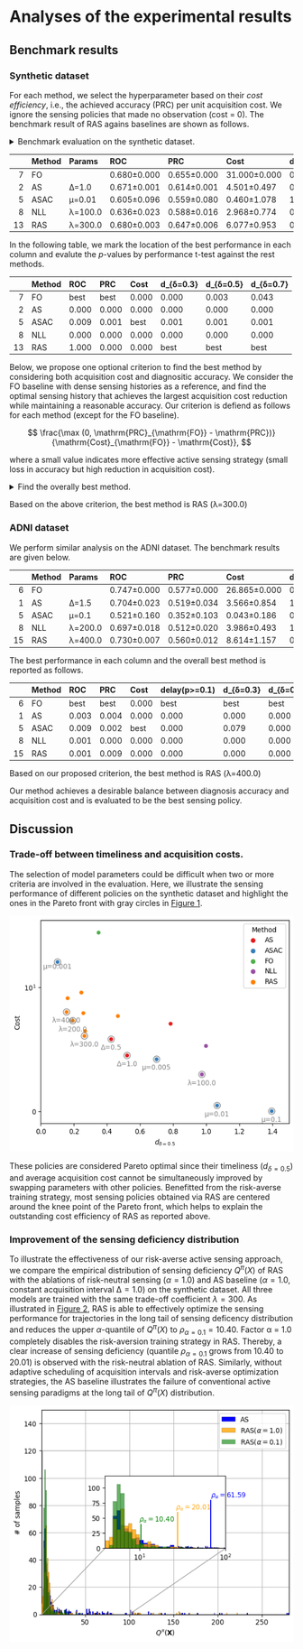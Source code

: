 # Analyses of the experimental results

## Benchmark results

### Synthetic dataset

For each method, we select the hyperparameter based on their *cost
efficiency*, i.e., the achieved accuracy (PRC) per unit acquisition
cost. We ignore the sensing policies that made no observation (cost =
0). The benchmark result of RAS agains baselines are shown as follows.

<details>
<summary>Benchmark evaluation on the synthetic dataset.</summary>

```` markdown
```{python}
# | code-fold: true
# | code-summary: Benchmark evaluation on the synthetic dataset.
# | code-overflow: wrap
# | warning: false
# | output: asis
grouped = metrics.groupby(["method", "params"])
df = pd.DataFrame(columns=metrics.columns)
for i, (m, g) in enumerate(grouped):
    stats = g[scores].apply(mean_confidence_interval)
    stats = stats.iloc[:2].apply(lambda x: f"{x.iloc[0]:.3f}±{x.iloc[1]:.3f}", axis=0)
    df.loc[i] = stats
    df.loc[i, ["method", "params"]] = m

report = []
report.append(df[df["method"] == "FO"])
for m, g in df.groupby("method"):
    if m == "FO":
        continue

    # For each method, we select the most "cost-efficient" model for the benchmark.
    # Thus, we consider the accuracy (PRC) per unit acquisition cost.
    prc = g["prc"].apply(lambda s: float(s.split("±")[0]))
    cost = g["cost"].apply(lambda s: float(s.split("±")[0]))
    w = prc / (cost * (cost > 0) + 1e10 * (cost == 0))
    idx = w.argmax()
    report.append(g.iloc[[idx]])
report = pd.concat(report)

result = report[["method", "params"] + scores].rename(
    columns={
        "method": "Method",
        "params": "Params",
        "roc": "ROC",
        "prc": "PRC",
        "cost": "Cost",
        "delay(p>=0.3)": "d_{δ=0.3}",
        "delay(p>=0.5)": "d_{δ=0.5}",
        "delay(p>=0.7)": "d_{δ=0.7}",
    }
)
print(result.to_markdown()) # noqa
```
````

</details>

|     | Method | Params  | ROC         | PRC         | Cost         | d\_{δ=0.3}  | d\_{δ=0.5}  | d\_{δ=0.7}  |
|----:|:-------|:--------|:------------|:------------|:-------------|:------------|:------------|:------------|
|   7 | FO     |         | 0.680±0.000 | 0.655±0.000 | 31.000±0.000 | 0.502±0.000 | 0.349±0.000 | 0.285±0.000 |
|   2 | AS     | Δ=1.0   | 0.671±0.001 | 0.614±0.001 | 4.501±0.497  | 0.577±0.029 | 0.522±0.012 | 0.479±0.015 |
|   5 | ASAC   | μ=0.01  | 0.605±0.096 | 0.559±0.080 | 0.460±1.078  | 1.099±0.664 | 1.066±0.699 | 1.052±0.641 |
|   8 | NLL    | λ=100.0 | 0.636±0.023 | 0.588±0.016 | 2.968±0.774  | 0.993±0.131 | 0.974±0.141 | 0.975±0.147 |
|  13 | RAS    | λ=300.0 | 0.680±0.003 | 0.647±0.006 | 6.077±0.953  | 0.325±0.084 | 0.264±0.086 | 0.246±0.071 |

In the following table, we mark the location of the best performance in
each column and evalute the $p$-values by performance t-test against the
rest methods.

|     | Method | ROC   | PRC   | Cost  | d\_{δ=0.3} | d\_{δ=0.5} | d\_{δ=0.7} |
|----:|:-------|:------|:------|:------|:-----------|:-----------|:-----------|
|   7 | FO     | best  | best  | 0.000 | 0.000      | 0.003      | 0.043      |
|   2 | AS     | 0.000 | 0.000 | 0.000 | 0.000      | 0.000      | 0.000      |
|   5 | ASAC   | 0.009 | 0.001 | best  | 0.001      | 0.001      | 0.001      |
|   8 | NLL    | 0.000 | 0.000 | 0.000 | 0.000      | 0.000      | 0.000      |
|  13 | RAS    | 1.000 | 0.000 | 0.000 | best       | best       | best       |

Below, we propose one optional criterion to find the best method by
considering both acquisition cost and diagnositic accuracy. We consider
the FO baseline with dense sensing histories as a reference, and find
the optimal sensing history that achieves the largest acquisition cost
reduction while maintaining a reasonable accuracy. Our criterion is
defiend as follows for each method (except for the FO baseline).

$$
\frac{\max (0, \mathrm{PRC}_{\mathrm{FO}} - \mathrm{PRC})}{\mathrm{Cost}_{\mathrm{FO}} - \mathrm{Cost}},
$$

where a small value indicates more effective active sensing strategy
(small loss in accuracy but high reduction in acquisition cost).

<details>
<summary>Find the overally best method.</summary>

```` markdown
```{python}
# | code-fold: true
# | code-summary: Find the overally best method.
# | code-overflow: wrap
# | output: asis
perf_fo = report[report["method"]=="FO"]
rest = report[report["method"]!="FO"]
PRC_FO, COST_FO = perf_fo["prc"].item(), perf_fo["cost"].item()
PRC_FO = float(PRC_FO.split("±")[0])
COST_FO = float(COST_FO.split("±")[0])

prc = rest["prc"].apply(lambda s: float(s.split("±")[0]))
cost = rest["cost"].apply(lambda s: float(s.split("±")[0]))
w = (PRC_FO - prc).clip(0)/(COST_FO - cost)
idx = w.argmin()
best_method = rest.iloc[idx]["method"]
best_params = rest.iloc[idx]["params"]
print(f"Based on the above criterion, the best method is {best_method} ({best_params})") # noqa
```
````

</details>

Based on the above criterion, the best method is RAS (λ=300.0)

### ADNI dataset

We perform similar analysis on the ADNI dataset. The benchmark results
are given below.

|     | Method | Params  | ROC         | PRC         | Cost         | d\_{δ=0.1}  | d\_{δ=0.3}  | d\_{δ=0.5}  |
|----:|:-------|:--------|:------------|:------------|:-------------|:------------|:------------|:------------|
|   6 | FO     |         | 0.747±0.000 | 0.577±0.000 | 26.865±0.000 | 0.141±0.000 | 0.510±0.000 | 0.591±0.000 |
|   1 | AS     | Δ=1.5   | 0.704±0.023 | 0.519±0.034 | 3.566±0.854  | 1.326±0.096 | 2.314±0.348 | 2.357±0.375 |
|   5 | ASAC   | μ=0.1   | 0.521±0.160 | 0.352±0.103 | 0.043±0.186  | 0.527±0.000 | 3.008±3.610 | 3.581±0.000 |
|   8 | NLL    | λ=200.0 | 0.697±0.018 | 0.512±0.020 | 3.986±0.493  | 1.040±0.149 | 2.176±0.060 | 2.739±0.135 |
|  15 | RAS    | λ=400.0 | 0.730±0.007 | 0.560±0.012 | 8.614±1.157  | 0.820±0.096 | 1.370±0.227 | 1.192±0.176 |

The best performance in each column and the overall best method is
reported as follows.

|     | Method | ROC   | PRC   | Cost  | delay(p\>=0.1) | d\_{δ=0.3} | d\_{δ=0.5} |
|----:|:-------|:------|:------|:------|:---------------|:-----------|:-----------|
|   6 | FO     | best  | best  | 0.000 | best           | best       | best       |
|   1 | AS     | 0.003 | 0.004 | 0.000 | 0.000          | 0.000      | 0.000      |
|   5 | ASAC   | 0.009 | 0.002 | best  | 0.000          | 0.079      | 0.000      |
|   8 | NLL    | 0.001 | 0.000 | 0.000 | 0.000          | 0.000      | 0.000      |
|  15 | RAS    | 0.001 | 0.009 | 0.000 | 0.000          | 0.000      | 0.000      |

Based on our proposed criterion, the best method is RAS (λ=400.0)

Our method achieves a desirable balance between diagnosis accuracy and
acquisition cost and is evaluated to be the best sensing policy.

## Discussion

### Trade-off between timeliness and acquisition costs.

The selection of model parameters could be difficult when two or more
criteria are involved in the evaluation. Here, we illustrate the sensing
performance of different policies on the synthetic dataset and highlight
the ones in the Pareto front with gray circles in
[Figure 1](#fig-pareto-front).

<img
src="analysis_files/figure-commonmark/fig-pareto-front-output-1.png"
id="fig-pareto-front"
alt="Figure 1: Pareto front of different sensing policies." />

These policies are considered Pareto optimal since their timeliness
($d_{δ=0.5}$) and average acquisition cost cannot be simultaneously
improved by swapping parameters with other policies. Benefitted from the
risk-averse training strategy, most sensing policies obtained via RAS
are centered around the knee point of the Pareto front, which helps to
explain the outstanding cost efficiency of RAS as reported above.

### Improvement of the sensing deficiency distribution

To illustrate the effectiveness of our risk-averse active sensing
approach, we compare the empirical distribution of sensing deficiency
$Q^π(X)$ of RAS with the ablations of risk-neutral sensing ($α = 1.0$)
and AS baseline ($α = 1.0$, constant acquisition interval $∆ = 1.0$) on
the synthetic dataset. All three models are trained with the same
trade-off coefficient $λ = 300$. As illustrated in
[Figure 2](#fig-sensing-deficiency), RAS is able to effectively optimize
the sensing performance for trajectories in the long tail of sensing
deficency distribution and reduces the upper $α$-quantile of $Q^π(X)$ to
$ρ_{α=0.1} = 10.40$. Factor α = 1.0 completely disables the
risk-aversion training strategy in RAS. Thereby, a clear increase of
sensing deficiency (quantile $ρ_{α=0.1}$ grows from 10.40 to 20.01) is
observed with the risk-neutral ablation of RAS. Similarly, without
adaptive scheduling of acquisition intervals and risk-averse
optimization strategies, the AS baseline illustrates the failure of
conventional active sensing paradigms at the long tail of $Q^π(X)$
distribution.

<img
src="analysis_files/figure-commonmark/fig-sensing-deficiency-output-1.png"
id="fig-sensing-deficiency"
alt="Figure 2: Distributions of sensing deficiency." />
